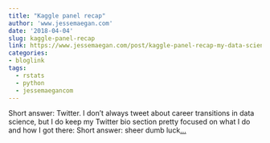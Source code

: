 ```yaml
---
title: "Kaggle panel recap"
author: 'www.jessemaegan.com'
date: '2018-04-04'
slug: kaggle-panel-recap
link: https://www.jessemaegan.com/post/kaggle-panel-recap-my-data-science-journey/
categories:
- bloglink
tags:
  - rstats
  - python
  - jessemaegancom
---
```


Short answer: Twitter. I don’t always tweet about career transitions in data science, but I do keep my Twitter bio section pretty focused on what I do and how I got there: Short answer: sheer dumb luck[... <i class="fas fa-external-link-alt"></i>](https://www.jessemaegan.com/post/kaggle-panel-recap-my-data-science-journey/)

